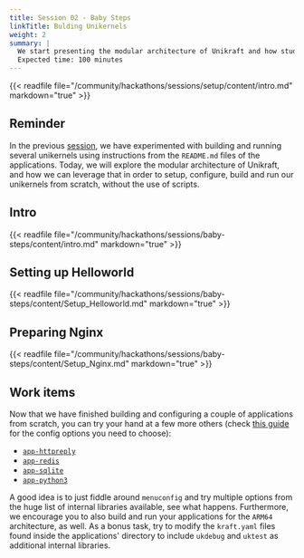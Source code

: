 ```yaml
---
title: Session 02 - Baby Steps
linkTitle: Bulding Unikernels
weight: 2
summary: |
  We start presenting the modular architecture of Unikraft and how students can build their unikernels using the manual, `make`-based approach.
  Expected time: 100 minutes
---
```


{{< readfile file="/community/hackathons/sessions/setup/content/intro.md" markdown="true" >}}

## Reminder
In the previous [session](community/hackathons/usoc23/overview), we have experimented with building and running several unikernels using instructions from the `README.md` files of the applications.
Today, we will explore the modular architecture of Unikraft, and how we can leverage that in order to setup, configure, build and run our unikernels from scratch, without the use of scripts.

## Intro
{{< readfile file="/community/hackathons/sessions/baby-steps/content/intro.md" markdown="true" >}}
## Setting up Helloworld

{{< readfile file="/community/hackathons/sessions/baby-steps/content/Setup_Helloworld.md" markdown="true" >}}
## Preparing Nginx

{{< readfile file="/community/hackathons/sessions/baby-steps/content/Setup_Nginx.md" markdown="true" >}}

## Work items

Now that we have finished building and configuring a couple of applications from scratch, you can try your hand at a few more others (check [this guide](https://unikraft.org/docs/usage/make_build/#building-and-running-complex-applications-with-make) for the config options you need to choose):
* [`app-httpreply`](https://github.com/unikraft/app-httpreply)
* [`app-redis`](https://github.com/unikraft/app-redis)
* [`app-sqlite`](https://github.com/unikraft/app-sqlite)
* [`app-python3`](https://github.com/unikraft/app-python3)

A good idea is to just fiddle around `menuconfig` and try multiple options from the huge list of internal libraries available, see what happens.
Furthermore, we encourage you to also build and run your applications for the `ARM64` architecture, as well.
As a bonus task, try to modify the `kraft.yaml` files found inside the applications' directory to include `ukdebug` and `uktest` as additional internal libraries.
